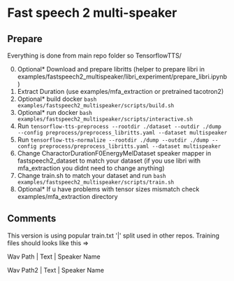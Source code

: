 # Fast speech 2 multi-speaker

## Prepare
Everything is done from main repo folder so TensorflowTTS/

0. Optional* Download and prepare libritts (helper to prepare libri in examples/fastspeech2_multispeaker/libri_experiment/prepare_libri.ipynb)
1. Extract Duration (use examples/mfa_extraction or pretrained tacotron2) 
2. Optional* build docker `bash examples/fastspeech2_multispeaker/scripts/build.sh`
3. Optional* run docker `bash examples/fastspeech2_multispeaker/scripts/interactive.sh`
4. Run `tensorflow-tts-preprocess --rootdir ./dataset --outdir ./dump --config preprocess/preprocess_libritts.yaml --dataset multispeaker`
5. Run `tensorflow-tts-normalize --rootdir ./dump --outdir ./dump --config preprocess/preprocess_libritts.yaml --dataset multispeaker`
6. Change CharactorDurationF0EnergyMelDataset speaker mapper in fastspeech2_dataset to match your dataset (if you use libri with mfa_extraction you didnt need to change anything)
7. Change train.sh to match your dataset and run `bash examples/fastspeech2_multispeaker/scripts/train.sh`
8. Optional* If u have problems with tensor sizes mismatch check examples/mfa_extraction directory

## Comments

This version is using popular train.txt '|' split used in other repos. Training files should looks like this =>

Wav Path | Text | Speaker Name

Wav Path2 | Text | Speaker Name

